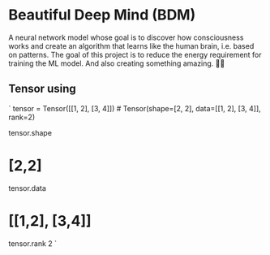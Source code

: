# Beautiful Deep Mind (BDM)

A neural network model whose goal is to discover how consciousness works and create an algorithm that learns like the human brain, i.e. based on patterns. The goal of this project is to reduce the energy requirement for training the ML model. And also creating something amazing. 🚀🤠

## Tensor using

`
tensor = Tensor([[1, 2], [3, 4]]) # Tensor(shape=[2, 2], data=[[1, 2], [3, 4]], rank=2)

tensor.shape
# [2,2]

tensor.data
# [[1,2], [3,4]]

tensor.rank
2
`
